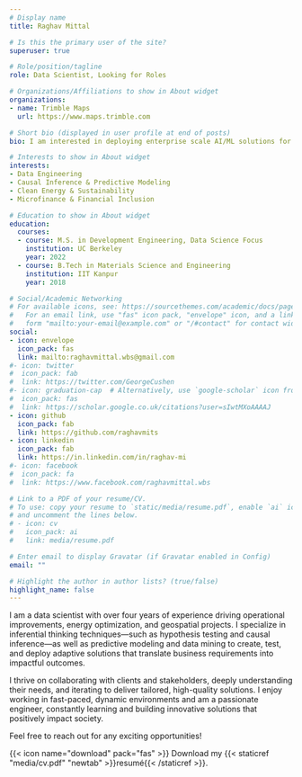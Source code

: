 ```yaml
---
# Display name
title: Raghav Mittal

# Is this the primary user of the site?
superuser: true

# Role/position/tagline
role: Data Scientist, Looking for Roles

# Organizations/Affiliations to show in About widget
organizations:
- name: Trimble Maps
  url: https://www.maps.trimble.com

# Short bio (displayed in user profile at end of posts)
bio: I am interested in deploying enterprise scale AI/ML solutions for manufacturing, microfinance and healthcare.

# Interests to show in About widget
interests:
- Data Engineering
- Causal Inference & Predictive Modeling
- Clean Energy & Sustainability
- Microfinance & Financial Inclusion

# Education to show in About widget
education:
  courses:
  - course: M.S. in Development Engineering, Data Science Focus
    institution: UC Berkeley
    year: 2022
  - course: B.Tech in Materials Science and Engineering
    institution: IIT Kanpur
    year: 2018

# Social/Academic Networking
# For available icons, see: https://sourcethemes.com/academic/docs/page-builder/#icons
#   For an email link, use "fas" icon pack, "envelope" icon, and a link in the
#   form "mailto:your-email@example.com" or "/#contact" for contact widget.
social:
- icon: envelope
  icon_pack: fas
  link: mailto:raghavmittal.wbs@gmail.com
#- icon: twitter
#  icon_pack: fab
#  link: https://twitter.com/GeorgeCushen
#- icon: graduation-cap  # Alternatively, use `google-scholar` icon from `ai` icon pack
#  icon_pack: fas
#  link: https://scholar.google.co.uk/citations?user=sIwtMXoAAAAJ
- icon: github
  icon_pack: fab
  link: https://github.com/raghavmits
- icon: linkedin
  icon_pack: fab
  link: https://in.linkedin.com/in/raghav-mi
#- icon: facebook
#  icon_pack: fa
#  link: https://www.facebook.com/raghavmittal.wbs

# Link to a PDF of your resume/CV.
# To use: copy your resume to `static/media/resume.pdf`, enable `ai` icons in `params.toml`,
# and uncomment the lines below.
# - icon: cv
#   icon_pack: ai
#   link: media/resume.pdf

# Enter email to display Gravatar (if Gravatar enabled in Config)
email: ""

# Highlight the author in author lists? (true/false)
highlight_name: false
---
```

<!-- 
Raghav has extensive experience as a data scientist with a technology consulting firm, {{< staticref "http://www.dasturenergy.com/" "newtab" >}}Dastur Energy{{< /staticref >}}, advising steel companies on energy optimization, operations improvement and decarbonization strategies. Learning independently about advances in machine learning and its applications in manufacturing, he played a leading role in the organization, steering several initiatives in digital transformation. He has collaborated with subject matter experts, experienced plant engineers, and simulations specialists to design predictive models for enhanced control over manufacturing processes.

While at Dastur Energy, his team prioritized sustainability as the bedrock of new initiatives. Given the magnitude and the increasing rate of anthropogenic CO2 emissions, the team worked on decarbonizing major emitters in the heavy industry – oil refineries and integrated steel plants (ISPs). Raghav's role in these ventures has centered around the selection and simulation of appropriate carbon capture technologies.
Through the projects undertaken, he has demonstrated mental agility while navigating uncertainty and ambiguity across the design, development, and deployment stages. He can work well in a team on account of his pleasing personality, which endears him to one and all. He is amiable and trustworthy. With his motivation, sincerity, and perseverance, Raghav can most satisfactorily and logically accomplish the task assigned to him.
-->

I am a data scientist with over four years of experience driving operational improvements, energy optimization, and geospatial projects. I specialize in inferential thinking techniques—such as hypothesis testing and causal inference—as well as predictive modeling and data mining to create, test, and deploy adaptive solutions that translate business requirements into impactful outcomes.

I thrive on collaborating with clients and stakeholders, deeply understanding their needs, and iterating to deliver tailored, high-quality solutions. I enjoy working in fast-paced, dynamic environments and am a passionate engineer, constantly learning and building innovative solutions that positively impact society.

Feel free to reach out for any exciting opportunities!

{{< icon name="download" pack="fas" >}} Download my {{< staticref "media/cv.pdf" "newtab" >}}resumé{{< /staticref >}}.

